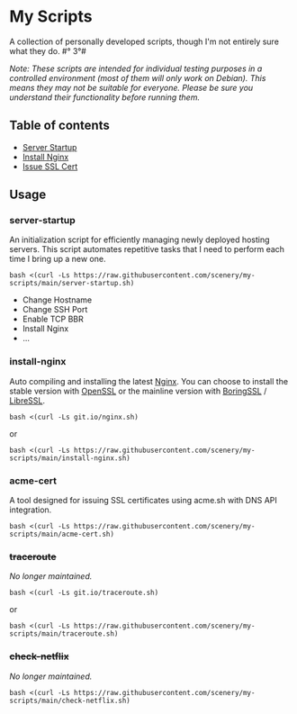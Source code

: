 # My Scripts

A collection of personally developed scripts, though I'm not entirely sure what they do. #° 3°#

_Note: These scripts are intended for individual testing purposes in a controlled environment (most of them will only work on Debian). This means they may not be suitable for everyone. Please be sure you understand their functionality before running them._

## Table of contents

* [Server Startup](#server-startup)
* [Install Nginx](#install-nginx)
* [Issue SSL Cert](#acme-cert)

## Usage

### server-startup

An initialization script for efficiently managing newly deployed hosting servers. This script automates repetitive tasks that I need to perform each time I bring up a new one.

```
bash <(curl -Ls https://raw.githubusercontent.com/scenery/my-scripts/main/server-startup.sh)
```

- Change Hostname
- Change SSH Port
- Enable TCP BBR
- Install Nginx
- ...

### install-nginx

Auto compiling and installing the latest [Nginx](https://nginx.org). You can choose to install the stable version with [OpenSSL](https://www.openssl.org/source/) or the mainline version with [BoringSSL](https://boringssl.googlesource.com/boringssl) / [LibreSSL](https://www.libressl.org/).

```
bash <(curl -Ls git.io/nginx.sh)
```
or
```
bash <(curl -Ls https://raw.githubusercontent.com/scenery/my-scripts/main/install-nginx.sh)
```

### acme-cert

A tool designed for issuing SSL certificates using acme.sh with DNS API integration.

```
bash <(curl -Ls https://raw.githubusercontent.com/scenery/my-scripts/main/acme-cert.sh)
```

### ~~traceroute~~

_No longer maintained._

```
bash <(curl -Ls git.io/traceroute.sh)
```
or
```
bash <(curl -Ls https://raw.githubusercontent.com/scenery/my-scripts/main/traceroute.sh)
```

### ~~check-netflix~~

_No longer maintained._

```
bash <(curl -Ls https://raw.githubusercontent.com/scenery/my-scripts/main/check-netflix.sh)
```


